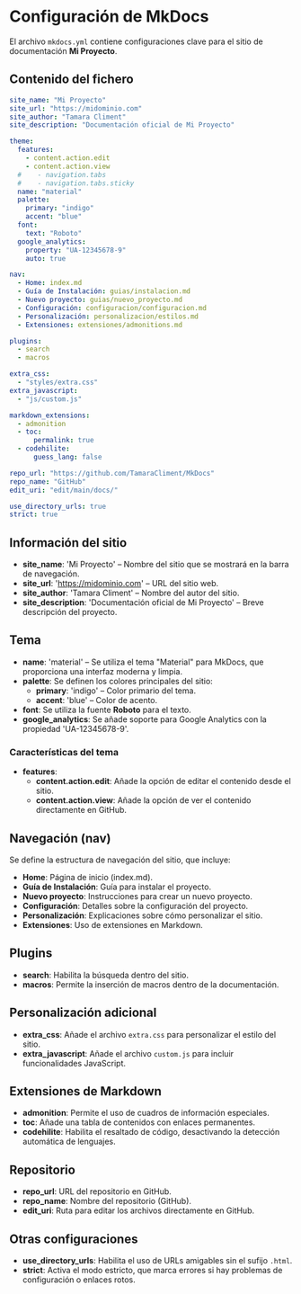 # Configuración de MkDocs

El archivo `mkdocs.yml` contiene configuraciones clave para el sitio de documentación **Mi Proyecto**.

## Contenido del fichero

```yaml
site_name: "Mi Proyecto"
site_url: "https://midominio.com"
site_author: "Tamara Climent"
site_description: "Documentación oficial de Mi Proyecto"

theme:
  features:
    - content.action.edit
    - content.action.view
  #    - navigation.tabs
  #    - navigation.tabs.sticky
  name: "material"
  palette:
    primary: "indigo"
    accent: "blue"
  font:
    text: "Roboto"
  google_analytics:
    property: "UA-12345678-9"
    auto: true

nav:
  - Home: index.md
  - Guía de Instalación: guias/instalacion.md
  - Nuevo proyecto: guias/nuevo_proyecto.md
  - Configuración: configuracion/configuracion.md
  - Personalización: personalizacion/estilos.md
  - Extensiones: extensiones/admonitions.md

plugins:
  - search
  - macros

extra_css:
  - "styles/extra.css"
extra_javascript:
  - "js/custom.js"

markdown_extensions:
  - admonition
  - toc:
      permalink: true
  - codehilite:
      guess_lang: false

repo_url: "https://github.com/TamaraCliment/MkDocs"
repo_name: "GitHub"
edit_uri: "edit/main/docs/"

use_directory_urls: true
strict: true
```

## Información del sitio

- **site_name**: 'Mi Proyecto' – Nombre del sitio que se mostrará en la barra de navegación.
- **site_url**: 'https://midominio.com' – URL del sitio web.
- **site_author**: 'Tamara Climent' – Nombre del autor del sitio.
- **site_description**: 'Documentación oficial de Mi Proyecto' – Breve descripción del proyecto.

## Tema

- **name**: 'material' – Se utiliza el tema "Material" para MkDocs, que proporciona una interfaz moderna y limpia.
- **palette**: Se definen los colores principales del sitio:
  - **primary**: 'indigo' – Color primario del tema.
  - **accent**: 'blue' – Color de acento.
- **font**: Se utiliza la fuente **Roboto** para el texto.
- **google_analytics**: Se añade soporte para Google Analytics con la propiedad 'UA-12345678-9'.

### Características del tema

- **features**:
  - **content.action.edit**: Añade la opción de editar el contenido desde el sitio.
  - **content.action.view**: Añade la opción de ver el contenido directamente en GitHub.

## Navegación (nav)

Se define la estructura de navegación del sitio, que incluye:

- **Home**: Página de inicio (index.md).
- **Guía de Instalación**: Guía para instalar el proyecto.
- **Nuevo proyecto**: Instrucciones para crear un nuevo proyecto.
- **Configuración**: Detalles sobre la configuración del proyecto.
- **Personalización**: Explicaciones sobre cómo personalizar el sitio.
- **Extensiones**: Uso de extensiones en Markdown.

## Plugins

- **search**: Habilita la búsqueda dentro del sitio.
- **macros**: Permite la inserción de macros dentro de la documentación.

## Personalización adicional

- **extra_css**: Añade el archivo `extra.css` para personalizar el estilo del sitio.
- **extra_javascript**: Añade el archivo `custom.js` para incluir funcionalidades JavaScript.

## Extensiones de Markdown

- **admonition**: Permite el uso de cuadros de información especiales.
- **toc**: Añade una tabla de contenidos con enlaces permanentes.
- **codehilite**: Habilita el resaltado de código, desactivando la detección automática de lenguajes.

## Repositorio

- **repo_url**: URL del repositorio en GitHub.
- **repo_name**: Nombre del repositorio (GitHub).
- **edit_uri**: Ruta para editar los archivos directamente en GitHub.

## Otras configuraciones

- **use_directory_urls**: Habilita el uso de URLs amigables sin el sufijo `.html`.
- **strict**: Activa el modo estricto, que marca errores si hay problemas de configuración o enlaces rotos.
